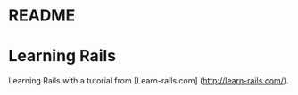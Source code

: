 # README
# Learning Rails
Learning Rails with a tutorial from [Learn-rails.com] (http://learn-rails.com/).
